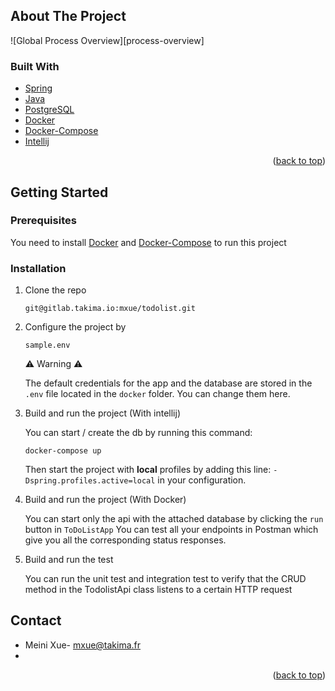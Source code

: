 ## About The Project

![Global Process Overview][process-overview]


### Built With

* [Spring](https://spring.io)
* [Java](https://www.oracle.com/java/technologies/javase/jdk19-archive-downloads.html)
* [PostgreSQL](https://www.postgresql.org/)
* [Docker](https://www.docker.com/)
* [Docker-Compose](https://docs.docker.com/compose/)
* [Intellij](https://www.jetbrains.com)

<p align="right">(<a href="#top">back to top</a>)</p>


<!-- GETTING STARTED -->

## Getting Started

### Prerequisites

You need to install [Docker](https://www.docker.com/) and [Docker-Compose](https://docs.docker.com/compose/) to run this
project

### Installation

1. Clone the repo
   ```shell
   git@gitlab.takima.io:mxue/todolist.git
   ```
2. Configure the project by 
   ```shell
   sample.env
   ```
   ⚠ Warning ⚠

   The default credentials for the app and the database are stored in the `.env` file located in the `docker` folder.
   You can change them here.


3. Build and run the project (With intellij)

   You can start / create the db by running this command:
   ```shell
   docker-compose up 
   ```

   Then start the project with **local** profiles by adding this line: `-Dspring.profiles.active=local` in your
   configuration.


4. Build and run the project (With Docker)

   You can start only the api with the attached database by clicking the `run` button in 
   `ToDoListApp`
   You can test all your endpoints in Postman which give you all the corresponding status responses.

5. Build and run the test

   You can run the unit test and integration test to verify that the 
   CRUD method in the TodolistApi class listens to a certain HTTP request 

## Contact

- Meini Xue- [mxue@takima.fr](mailto:mxue@takima.fr)
- 

<p align="right">(<a href="#top">back to top</a>)</p>


